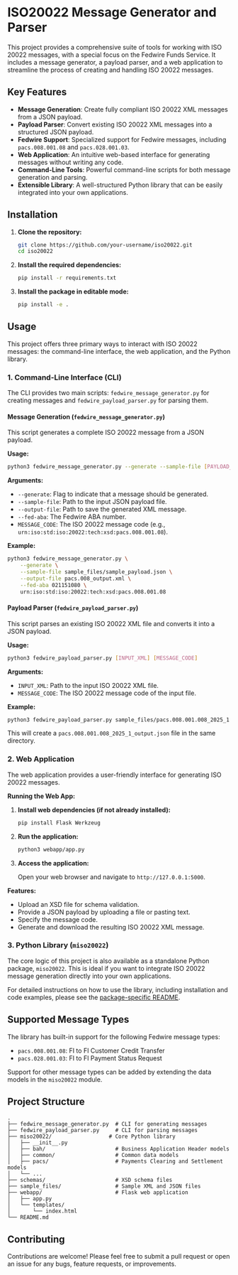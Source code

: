 # ISO20022 Message Generator and Parser

This project provides a comprehensive suite of tools for working with ISO 20022 messages, with a special focus on the Fedwire Funds Service. It includes a message generator, a payload parser, and a web application to streamline the process of creating and handling ISO 20022 messages.

## Key Features

-   **Message Generation**: Create fully compliant ISO 20022 XML messages from a JSON payload.
-   **Payload Parser**: Convert existing ISO 20022 XML messages into a structured JSON payload.
-   **Fedwire Support**: Specialized support for Fedwire messages, including `pacs.008.001.08` and `pacs.028.001.03`.
-   **Web Application**: An intuitive web-based interface for generating messages without writing any code.
-   **Command-Line Tools**: Powerful command-line scripts for both message generation and parsing.
-   **Extensible Library**: A well-structured Python library that can be easily integrated into your own applications.

## Installation

1.  **Clone the repository:**

    ```bash
    git clone https://github.com/your-username/iso20022.git
    cd iso20022
    ```

2.  **Install the required dependencies:**

    ```bash
    pip install -r requirements.txt
    ```

3.  **Install the package in editable mode:**

    ```bash
    pip install -e .
    ```

## Usage

This project offers three primary ways to interact with ISO 20022 messages: the command-line interface, the web application, and the Python library.

### 1. Command-Line Interface (CLI)

The CLI provides two main scripts: `fedwire_message_generator.py` for creating messages and `fedwire_payload_parser.py` for parsing them.

#### Message Generation (`fedwire_message_generator.py`)

This script generates a complete ISO 20022 message from a JSON payload.

**Usage:**

```bash
python3 fedwire_message_generator.py --generate --sample-file [PAYLOAD_FILE] --output-file [OUTPUT_XML] --fed-aba [ABA_NUMBER] [MESSAGE_CODE]
```

**Arguments:**

-   `--generate`: Flag to indicate that a message should be generated.
-   `--sample-file`: Path to the input JSON payload file.
-   `--output-file`: Path to save the generated XML message.
-   `--fed-aba`: The Fedwire ABA number.
-   `MESSAGE_CODE`: The ISO 20022 message code (e.g., `urn:iso:std:iso:20022:tech:xsd:pacs.008.001.08`).

**Example:**

```bash
python3 fedwire_message_generator.py \
    --generate \
    --sample-file sample_files/sample_payload.json \
    --output-file pacs.008_output.xml \
    --fed-aba 021151080 \
    urn:iso:std:iso:20022:tech:xsd:pacs.008.001.08
```

#### Payload Parser (`fedwire_payload_parser.py`)

This script parses an existing ISO 20022 XML file and converts it into a JSON payload.

**Usage:**

```bash
python3 fedwire_payload_parser.py [INPUT_XML] [MESSAGE_CODE]
```

**Arguments:**

-   `INPUT_XML`: Path to the input ISO 20022 XML file.
-   `MESSAGE_CODE`: The ISO 20022 message code of the input file.

**Example:**

```bash
python3 fedwire_payload_parser.py sample_files/pacs.008.001.008_2025_1.xml pacs.008.001.08
```

This will create a `pacs.008.001.008_2025_1_output.json` file in the same directory.

### 2. Web Application

The web application provides a user-friendly interface for generating ISO 20022 messages.

**Running the Web App:**

1.  **Install web dependencies (if not already installed):**

    ```bash
    pip install Flask Werkzeug
    ```

2.  **Run the application:**

    ```bash
    python3 webapp/app.py
    ```

3.  **Access the application:**

    Open your web browser and navigate to `http://127.0.0.1:5000`.

**Features:**

-   Upload an XSD file for schema validation.
-   Provide a JSON payload by uploading a file or pasting text.
-   Specify the message code.
-   Generate and download the resulting ISO 20022 XML message.

### 3. Python Library (`miso20022`)

The core logic of this project is also available as a standalone Python package, `miso20022`. This is ideal if you want to integrate ISO 20022 message generation directly into your own applications.

For detailed instructions on how to use the library, including installation and code examples, please see the [package-specific README](./miso20022/README.md).


## Supported Message Types

The library has built-in support for the following Fedwire message types:

-   `pacs.008.001.08`: FI to FI Customer Credit Transfer
-   `pacs.028.001.03`: FI to FI Payment Status Request

Support for other message types can be added by extending the data models in the `miso20022` module.

## Project Structure

```
.
├── fedwire_message_generator.py  # CLI for generating messages
├── fedwire_payload_parser.py     # CLI for parsing messages
├── miso20022/                  # Core Python library
│   ├── __init__.py
│   ├── bah/                      # Business Application Header models
│   ├── common/                   # Common data models
│   ├── pacs/                     # Payments Clearing and Settlement models
│   └── ...
├── schemas/                      # XSD schema files
├── sample_files/                 # Sample XML and JSON files
├── webapp/                       # Flask web application
│   ├── app.py
│   └── templates/
│       └── index.html
└── README.md
```

## Contributing

Contributions are welcome! Please feel free to submit a pull request or open an issue for any bugs, feature requests, or improvements.
